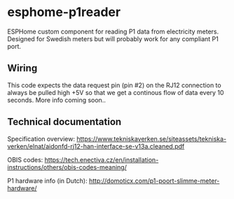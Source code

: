 # esphome-p1reader
ESPHome custom component for reading P1 data from electricity meters. Designed for Swedish meters but will probably work for any compliant P1 port.

## Wiring
This code expects the data request pin (pin #2) on the RJ12 connection to always be pulled high +5V so that we get a continous flow of data every 10 seconds.
More info coming soon..

## Technical documentation
Specification overview:
https://www.tekniskaverken.se/siteassets/tekniska-verken/elnat/aidonfd-rj12-han-interface-se-v13a.cleaned.pdf

OBIS codes:
https://tech.enectiva.cz/en/installation-instructions/others/obis-codes-meaning/

P1 hardware info (in Dutch):
http://domoticx.com/p1-poort-slimme-meter-hardware/
